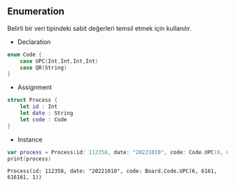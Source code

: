 ## Enumeration

Belirli bir veri tipindeki sabit değerleri temsil etmek için kullanılır.

- Declaration
```swift
enum Code {
    case UPC(Int,Int,Int,Int)
    case QR(String)
}
```

- Assignment
```swift
struct Process {
    let id : Int
    let date : String
    let code : Code
}
```

- Instance
```swift
var process = Process(id: 112358, date: "20221010", code: Code.UPC(6, 6161, 616161, 1))
print(process)
```
```
Process(id: 112358, date: "20221010", code: Board.Code.UPC(6, 6161, 616161, 1))
```
